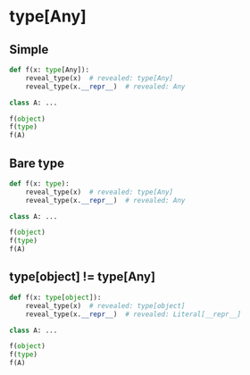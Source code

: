 # type[Any]

## Simple

```py
def f(x: type[Any]):
    reveal_type(x)  # revealed: type[Any]
    reveal_type(x.__repr__)  # revealed: Any

class A: ...

f(object)
f(type)
f(A)
```

## Bare type

```py
def f(x: type):
    reveal_type(x)  # revealed: type[Any]
    reveal_type(x.__repr__)  # revealed: Any

class A: ...

f(object)
f(type)
f(A)
```

## type[object] != type[Any]

```py
def f(x: type[object]):
    reveal_type(x)  # revealed: type[object]
    reveal_type(x.__repr__)  # revealed: Literal[__repr__]

class A: ...

f(object)
f(type)
f(A)
```
